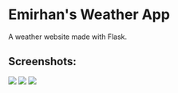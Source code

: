 # Emirhan's Weather App
A weather website made with Flask.
<h2>Screenshots:</h2>
<img src="https://github.com/emirhantuygun/Emirhans_Weather_App/blob/main/app_screenshots/ss1.png">
<img src="https://github.com/emirhantuygun/Emirhans_Weather_App/blob/main/app_screenshots/ss2.png">
<img src="https://github.com/emirhantuygun/Emirhans_Weather_App/blob/main/app_screenshots/ss3.png">
